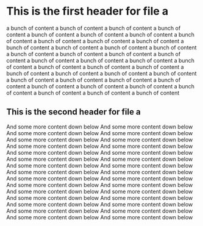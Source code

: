 # This is the first header for file a

a bunch of content
a bunch of content
a bunch of content
a bunch of content
a bunch of content
a bunch of content
a bunch of content
a bunch of content
a bunch of content
a bunch of content
a bunch of content
a bunch of content
a bunch of content
a bunch of content
a bunch of content
a bunch of content
a bunch of content
a bunch of content
a bunch of content
a bunch of content
a bunch of content
a bunch of content
a bunch of content
a bunch of content
a bunch of content
a bunch of content
a bunch of content
a bunch of content
a bunch of content
a bunch of content
a bunch of content
a bunch of content
a bunch of content
a bunch of content
a bunch of content
a bunch of content
a bunch of content
a bunch of content
a bunch of content
a bunch of content
a bunch of content

## This is the second header for file a

And some more content down below
And some more content down below
And some more content down below
And some more content down below
And some more content down below
And some more content down below
And some more content down below
And some more content down below
And some more content down below
And some more content down below
And some more content down below
And some more content down below
And some more content down below
And some more content down below
And some more content down below
And some more content down below
And some more content down below
And some more content down below
And some more content down below
And some more content down below
And some more content down below
And some more content down below
And some more content down below
And some more content down below
And some more content down below
And some more content down below
And some more content down below
And some more content down below
And some more content down below
And some more content down below
